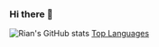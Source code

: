 ### Hi there 👋
![Rian's GitHub stats](https://github-readme-stats.vercel.app/api?username=Rian-Tan&count_private=true&show_icons=true&theme=cobalt)
[Top Languages](https://github-readme-stats.vercel.app/api/top-langs/?username=Rian-Tan&theme=cobalt&layout=compact)</br>
<!--
**Rian-Tan/Rian-Tan** is a ✨ _special_ ✨ repository because its `README.md` (this file) appears on your GitHub profile.

Here are some ideas to get you started:

- 🔭 I’m currently working on ...
- 🌱 I’m currently learning ...
- 👯 I’m looking to collaborate on ...
- 🤔 I’m looking for help with ...
- 💬 Ask me about ...
- 📫 How to reach me: ...
- 😄 Pronouns: ...
- ⚡ Fun fact: ...
-->
